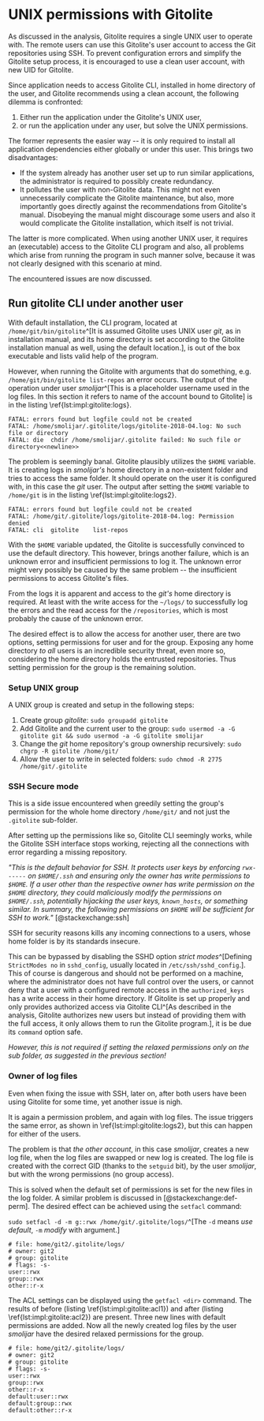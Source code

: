# UNIX permissions with Gitolite

As discussed in the analysis, Gitolite requires a single UNIX user to operate with.
The remote users can use this Gitolite's user account to access the Git repositories using SSH.
To prevent configuration errors and simplify the Gitolite setup process, it is encouraged to use a clean user account, with new UID for Gitolite.

Since application needs to access Gitolite CLI, installed in home directory of the user, and Gitolite recommends using a clean account, the following dilemma is confronted:

1. Either run the application under the Gitolite's UNIX user,
2. or run the application under any user, but solve the UNIX permissions.

The former represents the easier way -- it is only required to install all application dependencies either globally or under this user. This brings two disadvantages:

- If the system already has another user set up to run similar applications, the administrator is required to possibly create redundancy.
- It pollutes the user with non-Gitolite data.
This might not even unnecessarily complicate the Gitolite maintenance, but also, more importantly goes directly against the recommendations from Gitolite's manual.
Disobeying the manual might discourage some users and also it would complicate the Gitolite installation, which itself is not trivial.

The latter is more complicated.
When using another UNIX user, it requires an (executable) access to the Gitolite CLI program and also, all problems which arise from running the program in such manner solve, because it was not clearly designed with this scenario at mind.

The encountered issues are now discussed.

## Run gitolite CLI under another user

With default installation, the CLI program, located at `/home/git/bin/gitolite`^[It is assumed Gitolite uses UNIX user *git*, as in installation manual, and its home directory is set according to the Gitolite installation manual as well, using the default location.], is out of the box executable and lists valid help of the program.

However, when running the Gitolite with arguments that do something, e.g. `/home/git/bin/gitolite list-repos` an error occurs.
The output of the operation under user _smolijar_^[This is a placeholder username used in the log files. In this section it refers to name of the account bound to Gitolite] is in the listing \ref{lst:impl:gitolite:logs}.

```{language=make caption="Implementation: Gitolite log error 1" label="lst:impl:gitolite:logs"}
FATAL: errors found but logfile could not be created
FATAL: /home/smolijar/.gitolite/logs/gitolite-2018-04.log: No such file or directory
FATAL: die	chdir /home/smolijar/.gitolite failed: No such file or directory<<newline>>
```

The problem is seemingly banal.
Gitolite plausibly utilizes the `$HOME` variable.
It is creating logs in *smolijar's* home directory in a non-existent folder and tries to access the same folder.
It should operate on the user it is configured with, in this case the _git_ user.
The output after setting the `$HOME` variable to `/home/git` is in the listing \ref{lst:impl:gitolite:logs2}.

```{language=make caption="Implementation: Gitolite log error 2" label="lst:impl:gitolite:logs2"}
FATAL: errors found but logfile could not be created
FATAL: /home/git/.gitolite/logs/gitolite-2018-04.log: Permission denied
FATAL: cli	gitolite	list-repos
```

With the `$HOME` variable updated, the Gitolite is successfully convinced to use the default directory.
This however, brings another failure, which is an unknown error and insufficient permissions to log it.
The unknown error might very possibly be caused by the same problem -- the insufficient permissions to access Gitolite's files.

From the logs it is apparent and access to the _git's_ home directory is required.
At least with the write access for the `~/logs/` to successfully log the errors and the read access for the `/repositories`, which is most probably the cause of the unknown error.

The desired effect is to allow the access for another user, there are two options, setting permissions for user and for the group.
Exposing any home directory _to all_ users is an incredible security threat, even more so, considering the home directory holds the entrusted repositories.
Thus setting permission for the group is the remaining solution.

### Setup UNIX group

A UNIX group is created and setup in the following steps:

1. Create group _gitolite_: `sudo groupadd gitolite`
2. Add Gitolite and the current user to the group: `sudo usermod -a -G gitolite git && sudo usermod -a -G gitolite smolijar`
3. Change the _git_ home repository's group ownership recursively: `sudo chgrp -R gitolite /home/git/`
4. Allow the user to write in selected folders: `sudo chmod -R 2775 /home/git/.gitolite`

### SSH Secure mode

This is a side issue encountered when greedily setting the group's permission for the whole home directory `/home/git/` and not just the `.gitolite` sub-folder.

After setting up the permissions like so, Gitolite CLI seemingly works, while the Gitolite SSH interface stops working, rejecting all the connections with error regarding a missing repository.

_"This is the default behavior for SSH. It protects user keys by enforcing `rwx------` on `$HOME/.ssh` and ensuring only the owner has write permissions to `$HOME`. If a user other than the respective owner has write permission on the `$HOME` directory, they could maliciously modify the permissions on `$HOME/.ssh`, potentially hijacking the user keys, `known_hosts`, or something similar. In summary, the following permissions on `$HOME` will be sufficient for SSH to work."_ [@stackexchange:ssh]

SSH for security reasons kills any incoming connections to a users, whose home folder is by its standards insecure.

This can be bypassed by disabling the SSHD option _strict modes_^[Defining `StrictModes no` in `sshd_config`, usually located in `/etc/ssh/sshd_config`.].
This of course is dangerous and should not be performed on a machine, where the administrator does not have full control over the users, or cannot deny that a user with a configured remote access in the `authorized_keys` has a write access in their home directory.
If Gitolite is set up properly and only provides authorized access via Gitolite CLI^[As described in the analysis, Gitolite authorizes new users but instead of providing them with the full access, it only allows them to run the Gitolite program.], it is be due its `command` option safe.

*However, this is not required if setting the relaxed permissions only on the sub folder, as suggested in the previous section!*

### Owner of log files

Even when fixing the issue with SSH, later on, after both users have been using Gitolite for some time, yet another issue is nigh.

It is again a permission problem, and again with log files.
The issue triggers the same error, as shown in \ref{lst:impl:gitolite:logs2}, but this can happen for either of the users.

The problem is that _the other account_, in this case _smolijar_, creates a new log file, when the log files are swapped or new log is created.
The log file is created with the correct GID (thanks to the `setguid` bit), by the user _smolijar_, but with the wrong permissions (no group access).

This is solved when the default set of permissions is set for the new files in the log folder.
A similar problem is discussed in [@stackexchange:def-perm].
The desired effect can be achieved using the `setfacl` command:

`sudo setfacl -d -m g::rwx /home/git/.gitolite/logs/`^[The `-d` means _use default_, `-m` _modify_ with argument.]


```{language=bash caption="Implementation: Gitolite default ACL before" label="lst:impl:gitolite:acl1"}
# file: home/git2/.gitolite/logs/
# owner: git2
# group: gitolite
# flags: -s-
user::rwx
group::rwx
other::r-x
```

The ACL settings can be displayed using the `getfacl <dir>` command.
The results of before (listing \ref{lst:impl:gitolite:acl1}) and after (listing \ref{lst:impl:gitolite:acl2}) are present.
Three new lines with default permissions are added.
Now all the newly created log files by the user _smolijar_ have the desired relaxed permissions for the group.

```{language=bash caption="Implementation: Gitolite default ACL after" label="lst:impl:gitolite:acl2"}
# file: home/git2/.gitolite/logs/
# owner: git2
# group: gitolite
# flags: -s-
user::rwx
group::rwx
other::r-x
default:user::rwx
default:group::rwx
default:other::r-x
```
